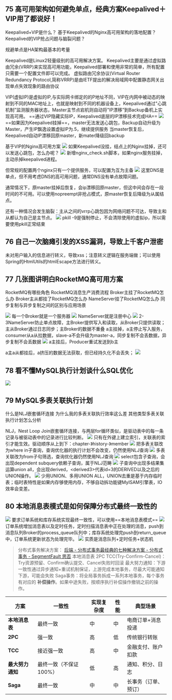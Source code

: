 ## 75 高可用架构如何避免单点，经典方案Keepalived＋VIP用了都说好！
Keepalived+VIP是什么？
基于Keepalived的Nginx高可用架构的落地配置？
Keepalived的VIP抢占问题与脑裂问题？

规避单点是HA架构最基本的考量

Keepalived是Linux2轻量级别的高可用解决方案。
Keepalived主要是通过虚拟路由冗余(VRRP)来实现高可用功能，Keepalived部署和使用非常的简单，所有配置只需要一个配置文件即可以完成。
虚拟路由冗余协议(Virtual Router Redundancy Protocol,简称VRRP)是由IETF提出的解决局域网中配置静态网关出现单点失效现象的路由协议

VIP(虚拟IP)是虚拟的IP,与实际网卡绑定的的P地址不同，VIP在内网中被动态的映射到不同的MAC地址上，也就是映射到不同的机器设备上，Keepalived通过"心跳机制”监测服务器状态，Master主节点宕机则自动将"IP漂移”到Backup备机上实现高可用。
==通过VIP隐藏实际IP，Keepalived底层的IP漂移技术完成HA==
![](IT%E8%80%81%E9%BD%90/attachments/1bc610cdf13c1385c34f4e2412003714_MD5.jpeg)
==如果因为Keepalived挂掉==，master无法发送心跳包，Backup自动升级为Master，产生IP飘逸设置虚拟IP为.5，继续提供服务
当master恢复后，Keepalived自动IP漂移回原master，新mater降级回backup

基于VIP的Nginx高可用方案
![](IT%E8%80%81%E9%BD%90/attachments/c007266fe8aef5ed8dc16b7d352af648_MD5.jpeg)
如果Keepalived没挂，结点上的Nginx挂掉，还可以发送心跳包，怎么办呢？
![](IT%E8%80%81%E9%BD%90/attachments/2c23c911f5d02a96285dfce8f6a6a9cb_MD5.jpeg)
新增nginx_check.sh脚本，如果nginx服务挂掉，主动杀掉keepalived进程。 

但常规的配置两个nginx只有一个提供服务，可以配置为互为主备
![](IT%E8%80%81%E9%BD%90/attachments/c68dbb863c635a435add3f77c2c8d2bf_MD5.jpeg)
这里DNS是单点，但不用考虑DNS的高可用问题，通常DNS没有单点故障问题。

通常情况下，原master挂掉后恢复，会ip漂移回原master，但这中间会存在一段时间的不可用。可以使用nopreempt非抢占模式，原master恢复后降级为从属结点。

还有一种情况会发生脑裂：主从之间的vrrp心跳包因为网络问题不可达，导致主和从都认为自己是主节点。
![](IT%E8%80%81%E9%BD%90/attachments/8a3d455bd188654b0e9e7248b105dcab_MD5.jpeg)
pkill -9是强制停止，不会清除使用的虚拟ip，所以需要使用pkill正常结束

## 76 自己一次脑瘫引发的XSS漏洞，导致上千客户泄密
未对用户输入的信息进行转义，导致xss；注意转义逻辑在服务端做；可以使用Spring的HtmlUtils的htmlEscape方法进行转义。

## 77 几张图讲明白RocketMQ高可用方案
RocketMQ有哪些角色
RocketMQ消息生产消费流程
Broker主挂了RocketMQ怎么办
Broker主从都挂了RocketMQ怎么办
NameServer挂了RocketMQ怎么办
同步复制与异步复制之间的区别与应用场景

![](IT%E8%80%81%E9%BD%90/attachments/c67db46eb39f4783ddb9e23c015b05f4_MD5.jpeg)
每一个Broker就是一个服务器
![](IT%E8%80%81%E9%BD%90/attachments/d0cb0a7c036ca804c3e4f71bc7533fd5_MD5.jpeg)
NameServer就是注册中心
![](IT%E8%80%81%E9%BD%90/attachments/e5b37ad4b41cb98f4ac52fb18a04d68c_MD5.jpeg)
2-3NameServer防止单点故障，主Broker提供写入和读取，从Broker只提供读取；主从Broker通过日志同步；主Broker的数据不重叠
a主挂掉，a主停止写入服务，consumer从a从拉数据，slave-a不会升级为master-a，同步复制不会丢数据，异步复制不会丢数据
![](IT%E8%80%81%E9%BD%90/attachments/d58a88eace695f0033c8b1271741bf50_MD5.jpeg)
a主挂后，Producer重试发送到b主

a主a从都挂后，a挤压的数据无法获取，但已经持久化不会丢失；
![](IT%E8%80%81%E9%BD%90/attachments/5bb2591b039edd63040d3f526e6b3364_MD5.jpeg)

## 78 看不懂MySQL执行计划谈什么SQL优化
![](IT%E8%80%81%E9%BD%90/attachments/d49623eb3a267643d54eb041badaa22c_MD5.jpeg)

## 79 MySQL多表关联执行计划
什么是NLJ嵌套循环连接
为什么我的多表关联执行效率这么差
其他类型多表关联执行计划怎么分析

NLJ，Nest Loop Join嵌套循环连接，与两层for循环类似，是驱动表中的每一条记录与被驱动表中的记录进行比较判断。
![](IT%E8%80%81%E9%BD%90/attachments/67412c85f6ad5efcd7ccf83cac138c0d_MD5.jpeg)
只有在外键上建立索引，关联表的索引才能生效。驱动顺序从上到下：chapter-》history-》member
![](IT%E8%80%81%E9%BD%90/attachments/31ed0a4c2ecb91d5e3f68473aedb590f_MD5.jpeg)
把多表关联改为where in子查询，查询优化器的执行计划不会改变，仍然使用NLJ查询
![](IT%E8%80%81%E9%BD%90/attachments/c33086ae7634e8b4ed9d8c0cf74925ac_MD5.jpeg)
多表关联改为from子句筛选，查询优化器仍然使用NLJ查询
![](IT%E8%80%81%E9%BD%90/attachments/1f5bd30d6cffdb2866ceceafd82e410a_MD5.jpeg)
select包含子查询，会出现dependent subquery依赖子查询，属于NLJ范畴
![](IT%E8%80%81%E9%BD%90/attachments/11a59f03f62c0b435b286c907012c5d7_MD5.jpeg)
子查询中出现多结果集运算union all，会出现derived，\<derived3>代表id=3的DERIVED以及之后的UNION操作。
![](IT%E8%80%81%E9%BD%90/attachments/d83f3f14a4ba58d592741ed2f7de343b_MD5.jpeg)
少用UNION、多用UNION ALL，UNION去重是基于内存临时表；临时表特性是如果内存够使用内存，不够自动拆功能键MyISAM引擎表，IO效率会变差。

## 80 本地消息表模式是如何保障分布式最终一致性的
![](IT%E8%80%81%E9%BD%90/attachments/ecf0b8ac9208e93ebef0101004f6e7de_MD5.jpeg)
要求订单系统和库存系统实现最终一致性，可以使用==本地消息表模式==
![](IT%E8%80%81%E9%BD%90/attachments/6318728c9527d3c0f778b4408ec930ec_MD5.jpeg)
订单系统增加消息表以及定时任务，定时扫描消息表中正在处理的消息，push到消息队列Broker的process_queue队列中；库存系统处理完push到return_queue中，订单系统更新状态为处理完毕。
![](IT%E8%80%81%E9%BD%90/attachments/a7655478eebbca48c6be218875f8c7d2_MD5.jpeg)
实质是消息队列+定时任务+状态机

> 分布式事务解决方案：
> [后端 - 分布式事务最经典的七种解决方案 - 分布式事务 - SegmentFault 思否](https://segmentfault.com/a/1190000040321750)
> 本地消息表
> 2PC
> TCC(Try-Confirm-Cancel)：Try资源预留、Confirm确认提交、Cancel失败时回滚
> 最大努力通知：下游一致性通过异步通知+重试机制保证，上游完成本地事务，尽最大可能通知下游，可能会失败
> Saga事务：将全局事务拆成一系列本地事务，每个事务有对应的 **补偿操作**。如果中途失败，按顺序执行补偿操作撤销之前的操作。

|方案|一致性|实现复杂度|性能|典型场景|
|---|---|---|---|---|
|**本地消息表**|最终一致|中|中|电商订单+消息投递|
|**2PC**|强一致|高|低|传统银行转账|
|**TCC**|接近强一致|高|中|金融支付、账户扣款|
|**最大努力通知**|最终一致（不保证100%）|低|高|通知、积分、日志|
|**Saga**|最终一致|中|中|长事务（订单、预订）|
